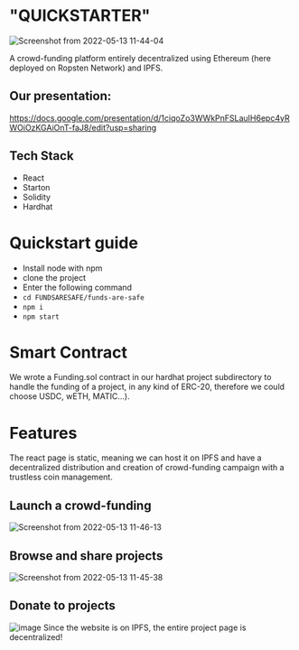 # "QUICKSTARTER"
![Screenshot from 2022-05-13 11-44-04](https://user-images.githubusercontent.com/66868108/168258900-5535ab07-ca03-45dc-9851-5cf743884927.png)

A crowd-funding platform entirely decentralized using Ethereum (here deployed on Ropsten Network) and IPFS.

## Our presentation:
https://docs.google.com/presentation/d/1ciqoZo3WWkPnFSLauIH6epc4yRWOiOzKGAiOnT-faJ8/edit?usp=sharing

## Tech Stack
* React
* Starton
* Solidity
* Hardhat

# Quickstart guide
* Install node with npm
* clone the project
* Enter the following command
* ```cd FUNDSARESAFE/funds-are-safe```
* ```npm i```
* ```npm start```

# Smart Contract
We wrote a Funding.sol contract in our hardhat project subdirectory to handle the funding of a project, in any kind of ERC-20, therefore we could choose USDC, wETH, MATIC...). 

# Features
The react page is static, meaning we can host it on IPFS and have a decentralized distribution and creation of crowd-funding campaign with a trustless coin management.
## Launch a crowd-funding
![Screenshot from 2022-05-13 11-46-13](https://user-images.githubusercontent.com/66868108/168259020-43148d88-87a9-433d-8852-95be9a8588d3.png)

## Browse and share projects
![Screenshot from 2022-05-13 11-45-38](https://user-images.githubusercontent.com/66868108/168259166-92755be3-58f6-45f1-af8a-7771deff9c2a.png)

## Donate to projects
![image](https://user-images.githubusercontent.com/66868108/168259584-b2b46d45-9335-4807-b15e-16523a85f8df.png)
Since the website is on IPFS, the entire project page is decentralized!
